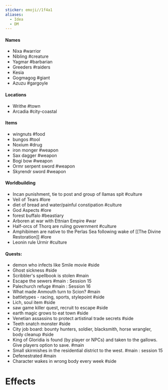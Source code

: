 ```yaml
---
sticker: emoji//1f4a1
aliases:
  - Idea
  - DM
---
```

#### Names
- Nixa #warrior
- Nibling #creature
- Yagmar #barbarian
- Greeders #raiders
- Kesia
- Gogmagog #giant
- Azuzu #gargoyle
#### Locations
- Writhe #town
- Arcadia #city-coastal
#### Items
- wingnuts #food
- bungos #tool
- Noxium #drug
- iron monger #weapon
- Sax dagger #weapon 
- Bogi bow #weapon 
- Ormr serpent sword #weapon 
- Skyrendr sword #weapon 
#### Worldbuilding
- Incan punishment, tie to post and group of llamas spit #culture
- Veil of Tears #lore
- diet of bread and water/painful constipation #culture
- God Aspects #lore
- forest buffalo #beastiary
- Arboren at war with Ettnian Empire #war
- Half-orcs of Thorq are ruling government #culture
- Amphibimen are native to the Perlas Sea following wake of [[The Divine Restoration]] #lore
- Leonin rule Urmir #culture
#### Quests:
- demon who infects like Smile movie #side
- Ghost sickness #side
- Scribbler's spellbook is stolen #main
- Escape the sewers #main : Session 15
- Palechurch refuge #main : Session 16
- What made Anmouth turn to Scion? #main
- battletypes - racing, sports, stylepoint #side
- Lich, soul item #side
- saw game killer quest, recruit to escape #side
- earth magic grows to eat town #side
- Venetian assassins to protect artistinal trade secrets #side 
- Teeth snatch monster #side 
- City job board: bounty hunters, soldier, blacksmith, horse wrangler, body cleanup #side
- King of Gloridia is found (by player or NPCs) and taken to the gallows. Give players option to save. #main
- Small skirmishes in the residential district to the west. #main : session 15
- Defenestrated #main
- Character wakes in wrong body every week #side
# Effects
